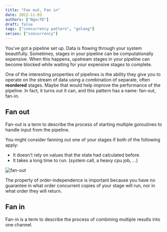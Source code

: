 ```yaml
---
title: "Fan out, Fan in"
date: 2022-11-03
authors: ["NgocTD"]
draft: false
tags: ["concurrency pattern", "golang"]
series: ["concurrency"]
---
```


You've got a pipeline set up. Data is flowing through your system beautifully. Sometimes, stages in your pipeline can be computationally expensive. When this happens, upstream stages in your pipeline can become blocked while waiting for your expensive stages to complete.

One of the interesting properties of pipelines is the ability they give you to operate on the stream of data using a combination of separate, often **reordered** stages. Maybe that would help improve the performance of the pipeline. In fact, it turns out it can, and this pattern has a name: fan-out, fan-in.

## Fan out

Fan-out is a term to describe the process of starting multiple goroutines to handle input from the pipeline.

You might consider fanning out one of your stages if both of the following apply:
- It doesn't rely on values that the state had calculated before.
- It takes a long time to run. (system call, a heavy cpu job, ...)

![fan-out](../../images/fanin-fanout/fan-out.png)

The property of order-independence is important because you have no guarantee in what order concurrent copies of your stage will run, nor in what order they will return.

## Fan in

Fan-in is a term to describe the process of combining multiple results into one channel.